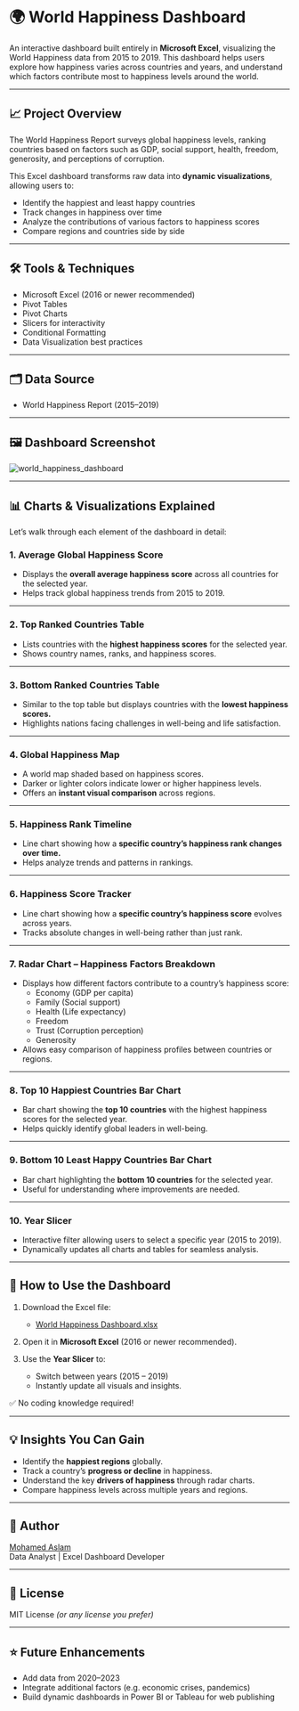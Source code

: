 # 🌍 World Happiness Dashboard

An interactive dashboard built entirely in **Microsoft Excel**, visualizing the World Happiness data from 2015 to 2019. This dashboard helps users explore how happiness varies across countries and years, and understand which factors contribute most to happiness levels around the world.

---

## 📈 Project Overview

The World Happiness Report surveys global happiness levels, ranking countries based on factors such as GDP, social support, health, freedom, generosity, and perceptions of corruption.

This Excel dashboard transforms raw data into **dynamic visualizations**, allowing users to:

- Identify the happiest and least happy countries
- Track changes in happiness over time
- Analyze the contributions of various factors to happiness scores
- Compare regions and countries side by side

---

## 🛠 Tools & Techniques

- Microsoft Excel (2016 or newer recommended)
- Pivot Tables
- Pivot Charts
- Slicers for interactivity
- Conditional Formatting
- Data Visualization best practices

---

## 🗂 Data Source

- World Happiness Report (2015–2019)

---

## 🖼 Dashboard Screenshot

![world_happiness_dashboard](https://github.com/user-attachments/assets/eb1efb0b-e4a4-41b5-8140-b351d15b95ae)

---

## 📊 Charts & Visualizations Explained

Let’s walk through each element of the dashboard in detail:

### 1. Average Global Happiness Score

- Displays the **overall average happiness score** across all countries for the selected year.
- Helps track global happiness trends from 2015 to 2019.

---

### 2. Top Ranked Countries Table

- Lists countries with the **highest happiness scores** for the selected year.
- Shows country names, ranks, and happiness scores.

---

### 3. Bottom Ranked Countries Table

- Similar to the top table but displays countries with the **lowest happiness scores.**
- Highlights nations facing challenges in well-being and life satisfaction.

---

### 4. Global Happiness Map

- A world map shaded based on happiness scores.
- Darker or lighter colors indicate lower or higher happiness levels.
- Offers an **instant visual comparison** across regions.

---

### 5. Happiness Rank Timeline

- Line chart showing how a **specific country’s happiness rank changes over time.**
- Helps analyze trends and patterns in rankings.

---

### 6. Happiness Score Tracker

- Line chart showing how a **specific country’s happiness score** evolves across years.
- Tracks absolute changes in well-being rather than just rank.

---

### 7. Radar Chart – Happiness Factors Breakdown

- Displays how different factors contribute to a country’s happiness score:
  - Economy (GDP per capita)
  - Family (Social support)
  - Health (Life expectancy)
  - Freedom
  - Trust (Corruption perception)
  - Generosity
- Allows easy comparison of happiness profiles between countries or regions.

---

### 8. Top 10 Happiest Countries Bar Chart

- Bar chart showing the **top 10 countries** with the highest happiness scores for the selected year.
- Helps quickly identify global leaders in well-being.

---

### 9. Bottom 10 Least Happy Countries Bar Chart

- Bar chart highlighting the **bottom 10 countries** for the selected year.
- Useful for understanding where improvements are needed.

---

### 10. Year Slicer

- Interactive filter allowing users to select a specific year (2015 to 2019).
- Dynamically updates all charts and tables for seamless analysis.

---

## 🚀 How to Use the Dashboard

1. Download the Excel file:
   - [World Happiness Dashboard.xlsx]([https://github.com/Mohamed-Aslam-29/World-Happiness-Dashboard/blob/main/World%20Happiness%20Dashboard.xlsx])

2. Open it in **Microsoft Excel** (2016 or newer recommended).

3. Use the **Year Slicer** to:
   - Switch between years (2015 – 2019)
   - Instantly update all visuals and insights.

✅ No coding knowledge required!

---

## 💡 Insights You Can Gain

- Identify the **happiest regions** globally.
- Track a country’s **progress or decline** in happiness.
- Understand the key **drivers of happiness** through radar charts.
- Compare happiness levels across multiple years and regions.

---

## 👤 Author

[Mohamed Aslam](https://github.com/Mohamed-Aslam-29)  
Data Analyst | Excel Dashboard Developer

---

## 📜 License

MIT License *(or any license you prefer)*

---

## ⭐ Future Enhancements

- Add data from 2020–2023
- Integrate additional factors (e.g. economic crises, pandemics)
- Build dynamic dashboards in Power BI or Tableau for web publishing



